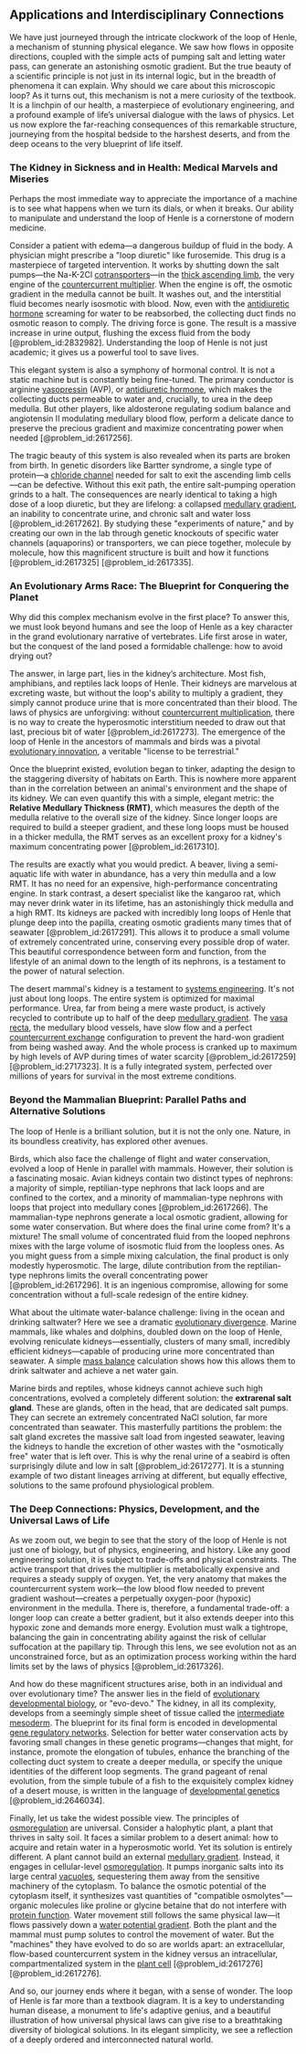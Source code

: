 ## Applications and Interdisciplinary Connections

We have just journeyed through the intricate clockwork of the loop of Henle, a mechanism of stunning physical elegance. We saw how flows in opposite directions, coupled with the simple acts of pumping salt and letting water pass, can generate an astonishing osmotic gradient. But the true beauty of a scientific principle is not just in its internal logic, but in the breadth of phenomena it can explain. Why should we care about this microscopic loop? As it turns out, this mechanism is not a mere curiosity of the textbook. It is a linchpin of our health, a masterpiece of evolutionary engineering, and a profound example of life’s universal dialogue with the laws of physics. Let us now explore the far-reaching consequences of this remarkable structure, journeying from the hospital bedside to the harshest deserts, and from the deep oceans to the very blueprint of life itself.

### The Kidney in Sickness and in Health: Medical Marvels and Miseries

Perhaps the most immediate way to appreciate the importance of a machine is to see what happens when we turn its dials, or when it breaks. Our ability to manipulate and understand the loop of Henle is a cornerstone of modern medicine.

Consider a patient with edema—a dangerous buildup of fluid in the body. A physician might prescribe a "loop diuretic" like furosemide. This drug is a masterpiece of targeted intervention. It works by shutting down the salt pumps—the Na-K-2Cl [cotransporters](@article_id:173917)—in the [thick ascending limb](@article_id:152793), the very engine of the [countercurrent multiplier](@article_id:152599). When the engine is off, the osmotic gradient in the medulla cannot be built. It washes out, and the interstitial fluid becomes nearly isosmotic with blood. Now, even with the [antidiuretic hormone](@article_id:163844) screaming for water to be reabsorbed, the collecting duct finds no osmotic reason to comply. The driving force is gone. The result is a massive increase in urine output, flushing the excess fluid from the body [@problem_id:2832982]. Understanding the loop of Henle is not just academic; it gives us a powerful tool to save lives.

This elegant system is also a symphony of hormonal control. It is not a static machine but is constantly being fine-tuned. The primary conductor is arginine [vasopressin](@article_id:166235) (AVP), or [antidiuretic hormone](@article_id:163844), which makes the collecting ducts permeable to water and, crucially, to urea in the deep medulla. But other players, like aldosterone regulating sodium balance and angiotensin II modulating medullary blood flow, perform a delicate dance to preserve the precious gradient and maximize concentrating power when needed [@problem_id:2617256].

The tragic beauty of this system is also revealed when its parts are broken from birth. In genetic disorders like Bartter syndrome, a single type of protein—a [chloride channel](@article_id:169421) needed for salt to exit the ascending limb cells—can be defective. Without this exit path, the entire salt-pumping operation grinds to a halt. The consequences are nearly identical to taking a high dose of a loop diuretic, but they are lifelong: a collapsed [medullary gradient](@article_id:162859), an inability to concentrate urine, and chronic salt and water loss [@problem_id:2617262]. By studying these "experiments of nature," and by creating our own in the lab through genetic knockouts of specific water channels (aquaporins) or transporters, we can piece together, molecule by molecule, how this magnificent structure is built and how it functions [@problem_id:2617325] [@problem_id:2617335].

### An Evolutionary Arms Race: The Blueprint for Conquering the Planet

Why did this complex mechanism evolve in the first place? To answer this, we must look beyond humans and see the loop of Henle as a key character in the grand evolutionary narrative of vertebrates. Life first arose in water, but the conquest of the land posed a formidable challenge: how to avoid drying out?

The answer, in large part, lies in the kidney’s architecture. Most fish, amphibians, and reptiles lack loops of Henle. Their kidneys are marvelous at excreting waste, but without the loop's ability to multiply a gradient, they simply cannot produce urine that is more concentrated than their blood. The laws of physics are unforgiving: without [countercurrent multiplication](@article_id:163430), there is no way to create the hyperosmotic interstitium needed to draw out that last, precious bit of water [@problem_id:2617273]. The emergence of the loop of Henle in the ancestors of mammals and birds was a pivotal [evolutionary innovation](@article_id:271914), a veritable "license to be terrestrial."

Once the blueprint existed, evolution began to tinker, adapting the design to the staggering diversity of habitats on Earth. This is nowhere more apparent than in the correlation between an animal's environment and the shape of its kidney. We can even quantify this with a simple, elegant metric: the **Relative Medullary Thickness (RMT)**, which measures the depth of the medulla relative to the overall size of the kidney. Since longer loops are required to build a steeper gradient, and these long loops must be housed in a thicker medulla, the RMT serves as an excellent proxy for a kidney's maximum concentrating power [@problem_id:2617310].

The results are exactly what you would predict. A beaver, living a semi-aquatic life with water in abundance, has a very thin medulla and a low RMT. It has no need for an expensive, high-performance concentrating engine. In stark contrast, a desert specialist like the kangaroo rat, which may never drink water in its lifetime, has an astonishingly thick medulla and a high RMT. Its kidneys are packed with incredibly long loops of Henle that plunge deep into the papilla, creating osmotic gradients many times that of seawater [@problem_id:2617291]. This allows it to produce a small volume of extremely concentrated urine, conserving every possible drop of water. This beautiful correspondence between form and function, from the lifestyle of an animal down to the length of its nephrons, is a testament to the power of natural selection.

The desert mammal's kidney is a testament to [systems engineering](@article_id:180089). It's not just about long loops. The entire system is optimized for maximal performance. Urea, far from being a mere waste product, is actively recycled to contribute up to half of the deep [medullary gradient](@article_id:162859). The [vasa recta](@article_id:150814), the medullary blood vessels, have slow flow and a perfect [countercurrent exchange](@article_id:141407) configuration to prevent the hard-won gradient from being washed away. And the whole process is cranked up to maximum by high levels of AVP during times of water scarcity [@problem_id:2617259] [@problem_id:2717323]. It is a fully integrated system, perfected over millions of years for survival in the most extreme conditions.

### Beyond the Mammalian Blueprint: Parallel Paths and Alternative Solutions

The loop of Henle is a brilliant solution, but it is not the only one. Nature, in its boundless creativity, has explored other avenues.

Birds, which also face the challenge of flight and water conservation, evolved a loop of Henle in parallel with mammals. However, their solution is a fascinating mosaic. Avian kidneys contain two distinct types of nephrons: a majority of simple, reptilian-type nephrons that lack loops and are confined to the cortex, and a minority of mammalian-type nephrons with loops that project into medullary cones [@problem_id:2617266]. The mammalian-type nephrons generate a local osmotic gradient, allowing for some water conservation. But where does the final urine come from? It's a mixture! The small volume of concentrated fluid from the looped nephrons mixes with the large volume of isosmotic fluid from the loopless ones. As you might guess from a simple mixing calculation, the final product is only modestly hyperosmotic. The large, dilute contribution from the reptilian-type nephrons limits the overall concentrating power [@problem_id:2617296]. It is an ingenious compromise, allowing for some concentration without a full-scale redesign of the entire kidney.

What about the ultimate water-balance challenge: living in the ocean and drinking saltwater? Here we see a dramatic [evolutionary divergence](@article_id:198663). Marine mammals, like whales and dolphins, doubled down on the loop of Henle, evolving reniculate kidneys—essentially, clusters of many small, incredibly efficient kidneys—capable of producing urine more concentrated than seawater. A simple [mass balance](@article_id:181227) calculation shows how this allows them to drink saltwater and achieve a net water gain.

Marine birds and reptiles, whose kidneys cannot achieve such high concentrations, evolved a completely different solution: the **extrarenal salt gland**. These are glands, often in the head, that are dedicated salt pumps. They can secrete an extremely concentrated NaCl solution, far more concentrated than seawater. This masterfully partitions the problem: the salt gland excretes the massive salt load from ingested seawater, leaving the kidneys to handle the excretion of other wastes with the "osmotically free" water that is left over. This is why the renal urine of a seabird is often surprisingly dilute and low in salt [@problem_id:2617277]. It is a stunning example of two distant lineages arriving at different, but equally effective, solutions to the same profound physiological problem.

### The Deep Connections: Physics, Development, and the Universal Laws of Life

As we zoom out, we begin to see that the story of the loop of Henle is not just one of biology, but of physics, engineering, and history. Like any good engineering solution, it is subject to trade-offs and physical constraints. The active transport that drives the multiplier is metabolically expensive and requires a steady supply of oxygen. Yet, the very anatomy that makes the countercurrent system work—the low blood flow needed to prevent gradient washout—creates a perpetually oxygen-poor (hypoxic) environment in the medulla. There is, therefore, a fundamental trade-off: a longer loop can create a better gradient, but it also extends deeper into this hypoxic zone and demands more energy. Evolution must walk a tightrope, balancing the gain in concentrating ability against the risk of cellular suffocation at the papillary tip. Through this lens, we see evolution not as an unconstrained force, but as an optimization process working within the hard limits set by the laws of physics [@problem_id:2617326].

And how do these magnificent structures arise, both in an individual and over evolutionary time? The answer lies in the field of [evolutionary developmental biology](@article_id:138026), or "evo-devo." The kidney, in all its complexity, develops from a seemingly simple sheet of tissue called the [intermediate mesoderm](@article_id:275988). The blueprint for its final form is encoded in developmental [gene regulatory networks](@article_id:150482). Selection for better water conservation acts by favoring small changes in these genetic programs—changes that might, for instance, promote the elongation of tubules, enhance the branching of the collecting duct system to create a deeper medulla, or specify the unique identities of the different loop segments. The grand pageant of renal evolution, from the simple tubule of a fish to the exquisitely complex kidney of a desert mouse, is written in the language of [developmental genetics](@article_id:262724) [@problem_id:2646034].

Finally, let us take the widest possible view. The principles of [osmoregulation](@article_id:143754) are universal. Consider a halophytic plant, a plant that thrives in salty soil. It faces a similar problem to a desert animal: how to acquire and retain water in a hyperosmotic world. Yet its solution is entirely different. A plant cannot build an external [medullary gradient](@article_id:162859). Instead, it engages in cellular-level [osmoregulation](@article_id:143754). It pumps inorganic salts into its large central [vacuoles](@article_id:195399), sequestering them away from the sensitive machinery of the cytoplasm. To balance the osmotic potential of the cytoplasm itself, it synthesizes vast quantities of "compatible osmolytes"—organic molecules like proline or glycine betaine that do not interfere with [protein function](@article_id:171529). Water movement still follows the same physical law—it flows passively down a [water potential gradient](@article_id:152375). Both the plant and the mammal must pump solutes to control the movement of water. But the "machines" they have evolved to do so are worlds apart: an extracellular, flow-based countercurrent system in the kidney versus an intracellular, compartmentalized system in the [plant cell](@article_id:274736) [@problem_id:2617276] [@problem_id:2617276].

And so, our journey ends where it began, with a sense of wonder. The loop of Henle is far more than a textbook diagram. It is a key to understanding human disease, a monument to life's adaptive genius, and a beautiful illustration of how universal physical laws can give rise to a breathtaking diversity of biological solutions. In its elegant simplicity, we see a reflection of a deeply ordered and interconnected natural world.